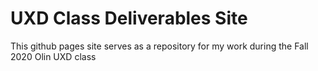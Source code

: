 # UXD Class Deliverables Site
This github pages site serves as a repository for my work during the Fall 2020 Olin UXD class
